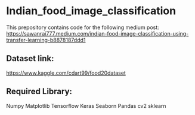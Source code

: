 # Indian_food_image_classification

This prepository contains code for the following medium post:
https://sawanrai777.medium.com/indian-food-image-classification-using-transfer-learning-b8878187ddd1

## Dataset link:
https://www.kaggle.com/cdart99/food20dataset

## Required Library:
Numpy
Matplotlib
Tensorflow
Keras
Seaborn
Pandas
cv2
sklearn
